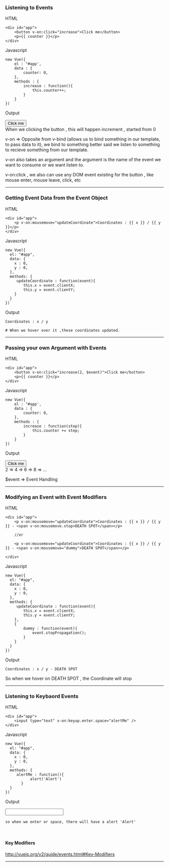 ### Listening to Events

HTML

```
<div id="app">
    <button v-on:click="increase">Click me</button>
    <p>{{ counter }}</p>
</div>
```

Javascript

```
new Vue({
    el : "#app',
    data : {
        counter: 0,
    },
    methods : {
        increase : function(){
            this.counter++;
        }
    }
})
```

Output

<button v-on:click="increase">Click me</button>
<br/>
When we clicking the button , this will happen increment , started from 0

v-on => Opposite from v-bind (allows us to bind something in our template, to pass data to it), we bind to something better said we listen to something to recieve something from our template.

v-on also takes an argument and the argument is the name of the event we want to consume or we want listen to.

v-on:click , we also can use any DOM event existing for the button , like mouse enter, mouse leave, click, etc

---

### Getting Event Data from the Event Object

HTML

```
<div id="app">
    <p v-on:mousemove="updateCoordinate">Coordinates : {{ x }} / {{ y }}</p>
</div>
```

Javascript

```
new Vue({
  el: "#app",
  data: {
  	x : 0,
    y : 0,
  },
  methods: {
  	 updateCoordinate : function(event){
    	this.x = event.clientX;
        this.y = event.clientY;
	}
  }
})
```

Output

```
Coordinates : x / y

# When we hover over it ,these coordinates updated.
```

---

### Passing your own Argument with Events

HTML

```
<div id="app">
    <button v-on:click="increase(2, $event)">Click me</button>
    <p>{{ counter }}</p>
</div>
```

Javascript

```
new Vue({
    el : "#app',
    data : {
        counter: 0,
    },
    methods : {
        increase : function(step){
            this.counter += step;
        }
    }
})
```

Output

<button v-on:click="increase">Click me</button>
<br/>
2 => 4 => 6 => 8 => ...

\$event => Event Handling

---

### Modifying an Event with Event Modifiers

HTML

```
<div id="app">
    <p v-on:mousemove="updateCoordinate">Coordinates : {{ x }} / {{ y }} - <span v-on:mousemove.stop>DEATH SPOT</span></p>

    //or

    <p v-on:mousemove="updateCoordinate">Coordinates : {{ x }} / {{ y }} - <span v-on:mousemove="dummy">DEATH SPOT</span></p>

</div>
```

Javascript

```
new Vue({
  el: "#app",
  data: {
  	x : 0,
    y : 0,
  },
  methods: {
  	 updateCoordinate : function(event){
    	this.x = event.clientX;
        this.y = event.clientY;
	},
    {
        dummy : function(event){
            event.stopPropagation();
        }
    }
  }
})
```

Output

```
Coordinates : x / y - DEATH SPOT
```

So when we hover on DEATH SPOT , the Coordinate will stop

---

### Listening to Keybaord Events

HTML

```
<div id="app">
    <input type="text" v-on:keyup.enter.space="alertMe" />
</div>
```

Javascript

```
new Vue({
  el: "#app",
  data: {
  	x : 0,
    y : 0,
  },
  methods: {
  	 alertMe : function(){
           alert('Alert')
       }
  }
})
```

Output
<br/>

<input type="text" />

`so when we enter or space, there will have a alert 'Alert'`

<br/>

#### Key Modifiers

http://vuejs.org/v2/guide/events.html#Key-Modifiers

---
